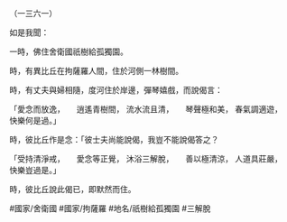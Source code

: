 （一三六一）

如是我聞：

一時，佛住舍衛國祇樹給孤獨園。

時，有異比丘在拘薩羅人間，住於河側一林樹間。

時，有丈夫與婦相隨，度河住於岸邊，彈琴嬉戲，而說偈言：

「愛念而放逸，　　逍遙青樹間，
流水流且清，　　琴聲極和美，
春氣調適遊，　　快樂何是過。」

時，彼比丘作是念：「彼士夫尚能說偈，我豈不能說偈答之？

「受持清淨戒，　　愛念等正覺，
沐浴三解脫，　　善以極清涼，
人道具莊嚴，　　快樂豈過是。」

時，彼比丘說此偈已，即默然而住。

#國家/舍衛國
#國家/拘薩羅
#地名/祇樹給孤獨園
#三解脫
